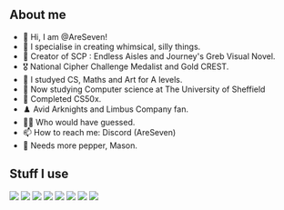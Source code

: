 ## About me
- 👋 Hi, I am @AreSeven!
- 👀 I specialise in creating whimsical, silly things.
- 📂 Creator of SCP : Endless Aisles and Journey's Greb Visual Novel.
- 🎖️ National Cipher Challenge Medalist and Gold CREST.
- 🌱 I studyed CS, Maths and Art for A levels.
- 🧿 Now studying Computer science at The University of Sheffield
- 💾 Completed CS50x.
- ♟️ Avid Arknights and Limbus Company fan.
- 🏳️‍⚧️ Who would have guessed.
- 📫 How to reach me: Discord (AreSeven)
- 🧂 Needs more pepper, Mason.



## Stuff I use
<img src="https://img.shields.io/badge/Python-%233776AB?logo=python&logoColor=%23FFFFFF"> <img src="https://img.shields.io/badge/JavaScript-%23F7DF1E?logo=javascript&logoColor=%23FFFFFF"> <img src="https://img.shields.io/badge/RenPy-%23FFFFFF?logo=renpy&logoColor=%23FFFFFF&color=%23FF7F7F"> <img src="https://img.shields.io/badge/PyCharm-%23FFFFFF?logo=pycharm&logoColor=%23FFFFFF&color=%2388FF00"> <img src="https://img.shields.io/badge/Godot-%23FFFFFF?logo=godotengine&logoColor=%23FFFFFF&color=%23478CBF"> <img src="https://img.shields.io/badge/C-%23FFFFFF?logo=c&logoColor=%23FFFFFF&color=%23A8B9CC">
<img src="https://img.shields.io/badge/C%2B%2B-%23FFFFFF?logo=cplusplus&logoColor=%23FFFFFF&color=%2300599C"> <img src="https://img.shields.io/badge/Discord-%23FFFFFF?logo=discord&logoColor=%23FFFFFF&color=%235865F2">
